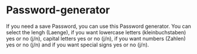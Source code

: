 # Password-generator
If you need a save Password, you can use this Password generator. You can select the lengh (Laenge), if you want lowercase letters (kleinbuchstaben) yes or no (j/n), capital letters yes or no (j/n), if you want numbers (Zahlen) yes or no (j/n) and if you want special signs yes or no (j/n).
